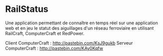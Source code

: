 RailStatus
==========

Une application permettant de connaître en temps réel sur une application web et en jeu le statut des aiguillages d'un réseau ferroviaire en utilisant RailCraft, ComputerCraft et RedPower.

Client ComputerCraft : http://pastebin.com/KsJ9gukb
Serveur ComputerCraft : http://pastebin.com/KAy0Kqfw
